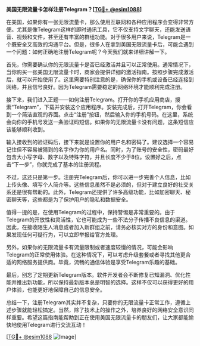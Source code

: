 **美国无限流量卡怎样注册Telegram？[[TG💪+ @esim1088](https://t.me/s/esim1088)]**

在美国，如果你有一张无限流量卡，那么使用互联网和各种应用程序会变得非常方便。尤其是像Telegram这样的即时通讯工具，它不仅支持文字聊天，还能发送语音、视频和文件，甚至还有丰富的群组功能。对于很多用户来说，Telegram是一个既安全又高效的沟通平台。但是，很多人在拿到美国无限流量卡后，可能会遇到一个问题：如何正确地注册Telegram呢？今天我们就来详细讲解一下。

首先，你需要确认你的无限流量卡是否已经激活并且可以正常使用。通常情况下，当你购买一张美国无限流量卡时，商家会提供详细的激活指南。按照步骤完成激活后，就可以开始使用了。这里需要特别注意的是，确保你的手机或设备已经连接到网络，并且信号良好。因为Telegram需要稳定的网络环境才能顺利完成注册。

接下来，我们进入正题——如何注册Telegram。打开你的手机应用商店，搜索“Telegram”，下载并安装这个应用程序。安装完成后，打开Telegram，你会看到一个简洁直观的界面。点击“注册”按钮，然后输入你的手机号码。在这里，系统会向你的手机号发送一条验证码短信。如果你的无限流量卡没有问题，这条短信应该能够顺利收到。

输入接收到的验证码后，接下来就是设置你的用户名和密码了。建议选择一个容易记住但不容易被猜到的名字作为你的用户名。同时，为了账号的安全性，密码最好包含大小写字母、数字以及特殊字符，并且长度不少于8位。设置好之后，点击“下一步”，你就完成了基本的注册流程。

不过，这还只是第一步。注册完Telegram后，你可以进一步完善个人信息，比如上传头像、填写个人简介等。这些信息虽然不是必须的，但对于建立良好的社交关系还是很有帮助的。此外，Telegram还提供了许多高级功能，比如加密聊天、秘密聊天等，这些都是为了保护用户的隐私和数据安全。

值得一提的是，在使用Telegram的过程中，保持警惕是非常重要的。由于Telegram的开放性和灵活性，它也可能成为一些不法分子传播不良信息的渠道。因此，在接收陌生人消息或者加入新群组之前，请务必核实对方的身份和意图。如果发现任何可疑行为，可以立即举报给官方处理。

另外，如果你的无限流量卡有流量限制或者速度较慢的情况，可能会影响Telegram的正常使用体验。在这种情况下，可以考虑升级套餐或者寻找其他更合适的网络服务提供商。毕竟，流畅的通信体验是享受Telegram乐趣的基础。

最后，别忘了定期更新Telegram版本。软件开发者会不断修复已知漏洞、优化性能并推出新功能，所以保持最新版本总是明智的选择。这样不仅可以获得更好的用户体验，也能更好地保障自己的信息安全。

总结一下，注册Telegram其实并不复杂，只要你的无限流量卡正常工作，遵循上述步骤就能轻松搞定。当然，除了技术上的操作之外，培养良好的网络安全意识同样重要。希望这篇指南能帮助到正在使用美国无限流量卡的朋友们，让大家都能愉快地使用Telegram进行交流互动！

[[TG💪+ @esim1088](https://t.me/s/esim1088) ![Image](https://i.postimg.cc/4NQfJmqS/Snipaste-2025-05-13-00-14-12.png)]